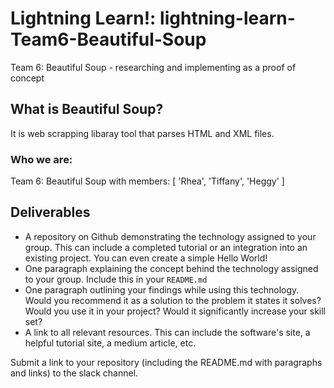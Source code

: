 # Lightning Learn!: lightning-learn-Team6-Beautiful-Soup
Team 6: Beautiful Soup - researching and implementing as a proof of concept

## What is Beautiful Soup?
It is web scrapping libaray tool that parses HTML and XML files. 

### Who we are:
Team 6: Beautiful Soup with members: [ 'Rhea', 'Tiffany', 'Heggy' ]
  
## Deliverables
  - A repository on Github demonstrating the technology assigned to your group. This can include a completed tutorial or an integration into an existing project.  You can even create a simple Hello World!
  - One paragraph explaining the concept behind the technology assigned to your group. Include this in your `README.md`
  - One paragraph outlining your findings while using this technology.  Would you recommend it as a solution to the problem it states it solves? Would you use it in your project? Would it significantly increase your skill set? 
  - A link to all relevant resources. This can include the software's site, a helpful tutorial site, a medium article, etc.
  
  Submit a link to your repository (including the README.md with paragraphs and links) to the slack channel.
